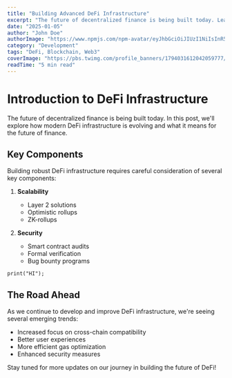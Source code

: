 ```yaml
---
title: "Building Advanced DeFi Infrastructure"
excerpt: "The future of decentralized finance is being built today. Learn how we're developing cutting-edge infrastructure."
date: "2025-01-05"
author: "John Doe"
authorImage: "https://www.npmjs.com/npm-avatar/eyJhbGciOiJIUzI1NiIsInR5cCI6IkpXVCJ9.eyJhdmF0YXJVUkwiOiJodHRwczovL3MuZ3JhdmF0YXIuY29tL2F2YXRhci80ZWVhZWY5OTcwNGZlMGZhNDZlMWM4ZmI2ZTliMGE0OT9zaXplPTEwMCZkZWZhdWx0PXJldHJvIn0.oPL3bxIp74pKAFyZ9CB-MjwOsOIZ5q4ybd9Qmw0HqO8"
category: "Development"
tags: "DeFi, Blockchain, Web3"
coverImage: "https://pbs.twimg.com/profile_banners/1794031612042059777/1733823745/1500x500"
readTime: "5 min read"
---
```


# Introduction to DeFi Infrastructure

The future of decentralized finance is being built today. In this post, we'll explore how modern DeFi infrastructure is evolving and what it means for the future of finance.

## Key Components

Building robust DeFi infrastructure requires careful consideration of several key components:

1. **Scalability**
   - Layer 2 solutions
   - Optimistic rollups
   - ZK-rollups

2. **Security**
   - Smart contract audits
   - Formal verification
   - Bug bounty programs
  
````
print("HI");
````

## The Road Ahead

As we continue to develop and improve DeFi infrastructure, we're seeing several emerging trends:

- Increased focus on cross-chain compatibility
- Better user experiences
- More efficient gas optimization
- Enhanced security measures

Stay tuned for more updates on our journey in building the future of DeFi!
